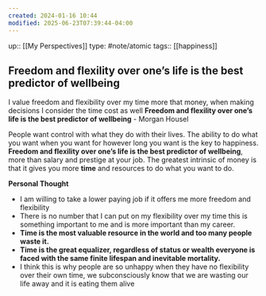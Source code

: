 ```yaml
---
created: 2024-01-16 10:44
modified: 2025-06-23T07:39:44-04:00
---
```

up::  [[My Perspectives]]
type: #note/atomic
tags:: [[happiness]]
## Freedom and flexility over one’s life is the best predictor of wellbeing
I value freedom and flexibility over my time more that money, when making decisions I consider the time cost as well
**Freedom and flexility over one’s life is the best predictor of wellbeing** - Morgan Housel

People want control with what they do with their lives. The ability to do what you want when you want for however long you want is the key to happiness.
**Freedom and flexility over one’s life is the best predictor of wellbeing**, more than salary and prestige at your job.
The greatest intrinsic of money is that it gives you more **time** and resources to do what you want to do.

**Personal Thought**
- I am willing to take a lower paying job if it offers me more freedom and flexibility
- There is no number that I can put on my flexibility over my time this is something important to me and is more important than my career.
- **Time is the most valuable resource in the world and too many people waste it.**
- **Time is the great equalizer, regardless of status or wealth everyone is faced with the same finite lifespan and inevitable mortality.**
- I think this is why people are so unhappy when they have no flexibility over their own time, we subconsciously know that we are wasting our life away and it is eating them alive
